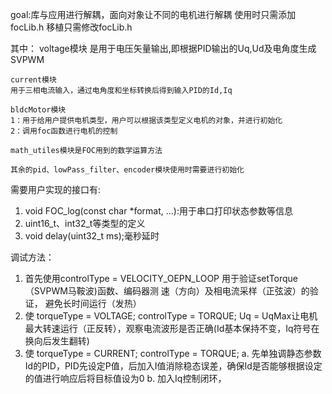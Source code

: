 goal:库与应用进行解耦，面向对象让不同的电机进行解耦
    使用时只需添加focLib.h
    移植只需修改focLib.h

其中：
    voltage模块
    是用于电压矢量输出,即根据PID输出的Uq,Ud及电角度生成SVPWM

    current模块
    用于三相电流输入，通过电角度和坐标转换后得到输入PID的Id,Iq

    bldcMotor模块
    1：用于给用户提供电机类型，用户可以根据该类型定义电机的对象，并进行初始化
    2：调用foc函数进行电机的控制

    math_utiles模块是FOC用到的数学运算方法

    其余的pid、lowPass_filter、encoder模块使用时需要进行初始化



需要用户实现的接口有:
1. void FOC_log(const char *format, ...):用于串口打印状态参数等信息
2. uint16_t、int32_t等类型的定义
3. void delay(uint32_t ms);毫秒延时



调试方法：
1. 首先使用controlType = VELOCITY_OEPN_LOOP  用于验证setTorque（SVPWM马鞍波)函数、编码器测 速（方向）及相电流采样（正弦波）的验证， 避免长时间运行（发热）
2. 使 torqueType = VOLTAGE; controlType = TORQUE; Uq = UqMax让电机最大转速运行（正反转），观察电流波形是否正确(Id基本保持不变，Iq符号在换向后发生翻转)
3. 使 torqueType = CURRENT; controlType = TORQUE;
a. 先单独调静态参数Id的PID，PID先设定P值，后加入I值消除稳态误差，确保Id是否能够根据设定的值进行响应后将目标值设为0
b. 加入Iq控制闭环，
